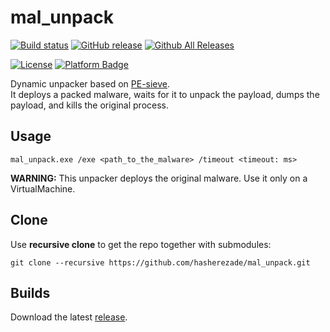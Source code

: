 # mal_unpack

[![Build status](https://ci.appveyor.com/api/projects/status/3cqqlah6unfhasik?svg=true)](https://ci.appveyor.com/project/hasherezade/mal-unpack)
[![GitHub release](https://img.shields.io/github/release/hasherezade/mal_unpack.svg)](https://github.com/hasherezade/mal_unpack/releases)
[![Github All Releases](https://img.shields.io/github/downloads/hasherezade/mal_unpack/total.svg)](https://github.com/hasherezade/mal_unpack/releases)

[![License](https://img.shields.io/badge/License-BSD%202--Clause-blue.svg)](https://opensource.org/licenses/BSD-2-Clause)
[![Platform Badge](https://img.shields.io/badge/Windows-0078D6?logo=windows)](https://github.com/hasherezade/pe-mal_unpack)

Dynamic unpacker based on [PE-sieve](https://github.com/hasherezade/pe-sieve.git).<br/>
It deploys a packed malware, waits for it to unpack the payload, dumps the payload, and kills the original process.</b><br/>

Usage
-

```console
mal_unpack.exe /exe <path_to_the_malware> /timeout <timeout: ms>
```

**WARNING:** This unpacker deploys the original malware. Use it only on a VirtualMachine.

Clone
-
Use **recursive clone** to get the repo together with submodules:

```console
git clone --recursive https://github.com/hasherezade/mal_unpack.git
```

## Builds

Download the latest [release](https://github.com/hasherezade/mal_unpack/releases).

